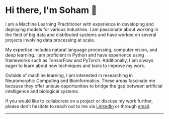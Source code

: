 # Hi there, I'm Soham 👋

I am a Machine Learning Practitioner with experience in developing and deploying models for various industries. I am passionate about working in the field of big data and distributed systems and have worked on several projects involving data processing at scale.

My expertise includes natural language processing, computer vision, and deep learning. I am proficient in Python and have experience using frameworks such as TensorFlow and PyTorch. Additionally, I am always eager to learn about new techniques and tools to improve my work.

Outside of machine learning, I am interested in researching in Neuromorphic Computing and Bioinformatics. These areas fascinate me because they offer unique opportunities to bridge the gap between artificial intelligence and biological systems.

If you would like to collaborate on a project or discuss my work further, please don't hesitate to reach out to me via [LinkedIn](https://www.linkedin.com/in/soham-talukdar/) or through [email](sohamt09@gmail.com).

___

